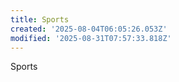 ```yaml
---
title: Sports
created: '2025-08-04T06:05:26.053Z'
modified: '2025-08-31T07:57:33.818Z'
---
```


Sports


